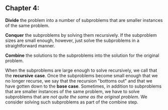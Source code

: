 ## Chapter 4:

**Divide** the problem into a number of subproblems that are smaller instances of the
           same problem.

**Conquer** the subproblems by solving them recursively. If the subproblem sizes are
           small enough, however, just solve the subproblems in a straightforward manner.

**Combine** the solutions to the subproblems into the solution for the original problem.

When the subproblems are large enough to solve recursively, we call that the **recursive**
**case**. Once the subproblems become small enough that we no longer recurse, we say that the
recursion "bottoms out" and that we have gotten down to the **base case**. Sometimes, in
addition to subproblems that are smaller instances of the same problem, we have to solve
subproblems that are _not quite the same as the original problem_. We consider solving such
subproblems as part of the combine step.
